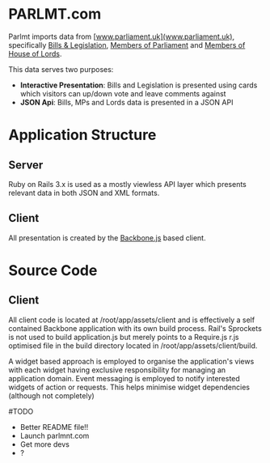 # PARLMT.com

Parlmt imports data from [www.parliament.uk](www.parliament.uk), specifically [Bills & Legislation](http://www.parliament.uk/business/bills-and-legislation/), [Members of Parliament](http://www.parliament.uk/mps-lords-and-offices/mps/) and [Members of House of Lords](http://www.parliament.uk/mps-lords-and-offices/lords/).

This data serves two purposes:

+ **Interactive Presentation**: Bills and Legislation is presented using cards which visitors can up/down vote and leave comments against
+ **JSON Api**: Bills, MPs and Lords data is presented in a JSON API

# Application Structure

## Server

Ruby on Rails 3.x is used as a mostly viewless API layer which presents relevant data in both JSON and XML formats.

## Client

All presentation is created by the [Backbone.js](http://backbonejs.org) based client.

# Source Code

## Client

All client code is located at /root/app/assets/client and is effectively a self contained Backbone application with its own build process. Rail's Sprockets is not used to build application.js but merely points to a Require.js r.js optimised file in the build directory located in /root/app/assets/client/build.

A widget based approach is employed to organise the application's views with each widget having exclusive responsibility for managing an application domain. Event messaging is employed to notify interested widgets of action or requests. This helps minimise widget dependencies (although not completely)

#TODO

* Better README file!!
* Launch parlmnt.com
* Get more devs
* ?